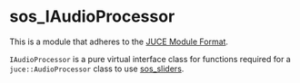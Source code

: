 # sos_IAudioProcessor

This is a module that adheres to the [JUCE Module Format](https://github.com/juce-framework/JUCE/blob/master/docs/JUCE%20Module%20Format.md). 

`IAudioProcessor` is a pure virtual interface class for functions required for a `juce::AudioProcessor` class to use [sos_sliders](https://github.com/MasonSelf/sos_sliders). 
